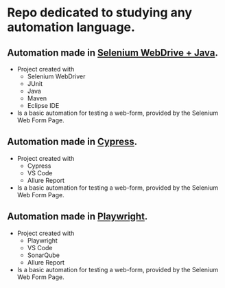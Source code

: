 # Repo dedicated to studying any automation language.

## Automation made in [Selenium WebDrive + Java](study.java.selenium/).
- Project created with
  - Selenium WebDriver
  - JUnit
  - Java
  - Maven
  - Eclipse IDE
- Is a basic automation for testing a web-form, provided by the Selenium Web Form Page.

## Automation made in [Cypress](study.cypress/).
- Project created with
  - Cypress
  - VS Code
  - Allure Report
- Is a basic automation for testing a web-form, provided by the Selenium Web Form Page.

## Automation made in [Playwright](study.playwright/).
- Project created with
  - Playwright
  - VS Code
  - SonarQube
  - Allure Report
- Is a basic automation for testing a web-form, provided by the Selenium Web Form Page.
